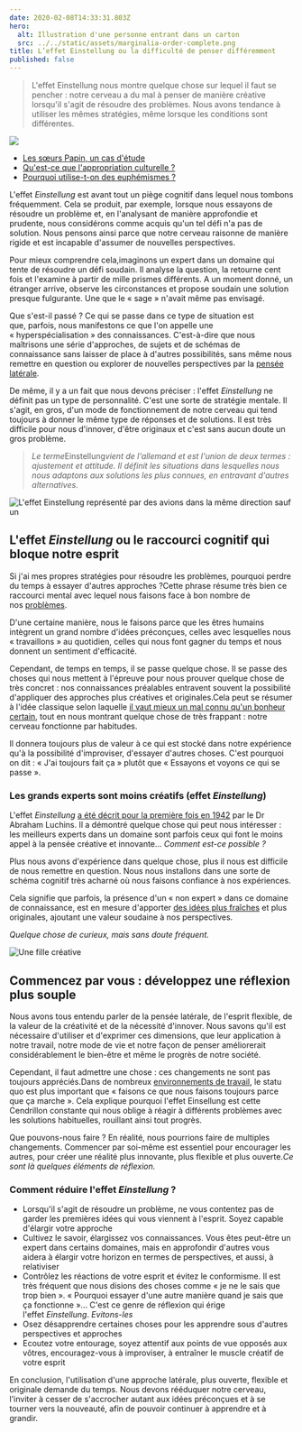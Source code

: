 ```yaml
---
date: 2020-02-08T14:33:31.803Z
hero:
  alt: Illustration d'une personne entrant dans un carton
  src: ../../static/assets/marginalia-order-complete.png
title: L’effet Einstellung ou la difficulté de penser différemment
published: false
---
```



> L'effet Einstellung nous montre quelque chose sur lequel il faut se pencher : notre cerveau a du mal à penser de manière créative lorsqu'il s'agit de résoudre des problèmes. Nous avons tendance à utiliser les mêmes stratégies, même lorsque les conditions sont différentes.

![](https://nospensees.fr/wp-content/uploads/2020/01/homme-pensif-affaires.jpg)

* [Les sœurs Papin, un cas d'étude](https://nospensees.fr/les-soeurs-papin-un-cas-detude/)
* [Qu'est-ce que l'appropriation culturelle ?](https://nospensees.fr/quest-ce-que-lappropriation-culturelle/)
* [Pourquoi utilise-t-on des euphémismes ?](https://nospensees.fr/pourquoi-utilise-t-on-des-euphemismes/)

L'effet *Einstellung* est avant tout un piège cognitif dans lequel nous tombons fréquemment. Cela se produit, par exemple, lorsque nous essayons de résoudre un problème et, en l'analysant de manière approfondie et prudente, nous considérons comme acquis qu'un tel défi n'a pas de solution. Nous pensons ainsi parce que notre cerveau raisonne de manière rigide et est incapable d'assumer de nouvelles perspectives.

Pour mieux comprendre cela,imaginons un expert dans un domaine qui tente de résoudre un défi soudain. Il analyse la question, la retourne cent fois et l'examine à partir de mille prismes différents. A un moment donné, un étranger arrive, observe les circonstances et propose soudain une solution presque fulgurante. Une que le « sage » n'avait même pas envisagé.

Que s'est-il passé ? Ce qui se passe dans ce type de situation est que, parfois, nous manifestons ce que l'on appelle une « hyperspécialisation » des connaissances. C'est-à-dire que nous maîtrisons une série d'approches, de sujets et de schémas de connaissance sans laisser de place à d'autres possibilités, sans même nous remettre en question ou explorer de nouvelles perspectives par la [pensée latérale](https://fr.wikipedia.org/wiki/Pens%C3%A9e_lat%C3%A9rale).

De même, il y a un fait que nous devons préciser : l'effet *Einstellung* ne définit pas un type de personnalité. C'est une sorte de stratégie mentale. Il s'agit, en gros, d'un mode de fonctionnement de notre cerveau qui tend toujours à donner le même type de réponses et de solutions. Il est très difficile pour nous d'innover, d'être originaux et c'est sans aucun doute un gros problème.

> *Le terme*Einstellung*vient de l'allemand et est l'union de deux termes : ajustement et attitude. Il définit les situations dans lesquelles nous nous adaptons aux solutions les plus connues, en entravant d'autres alternatives.*

![L'effet Einstellung représenté par des avions dans la même direction sauf un](https://nospensees.fr/wp-content/uploads/2020/01/avions-meme-directions.jpg)

## L'effet *Einstellung* ou le raccourci cognitif qui bloque notre esprit

Si j'ai mes propres stratégies pour résoudre les problèmes, pourquoi perdre du temps à essayer d'autres approches ?Cette phrase résume très bien ce raccourci mental avec lequel nous faisons face à bon nombre de nos [problèmes](https://nospensees.fr/labsence-de-problemes-ne-garantit-pas-le-bonheur/).

D'une certaine manière, nous le faisons parce que les êtres humains intègrent un grand nombre d'idées préconçues, celles avec lesquelles nous « travaillons » au quotidien, celles qui nous font gagner du temps et nous donnent un sentiment d'efficacité.

Cependant, de temps en temps, il se passe quelque chose. Il se passe des choses qui nous mettent à l'épreuve pour nous prouver quelque chose de très concret : nos connaissances préalables entravent souvent la possibilité d'appliquer des approches plus créatives et originales.Cela peut se résumer à l'idée classique selon laquelle [il vaut mieux un mal connu qu'un bonheur certain](https://nospensees.fr/harvard-etudie-comment-le-bonheur-impacte-la-sante/), tout en nous montrant quelque chose de très frappant : notre cerveau fonctionne par habitudes.

Il donnera toujours plus de valeur à ce qui est stocké dans notre expérience qu'à la possibilité d'improviser, d'essayer d'autres choses. C'est pourquoi on dit : « J'ai toujours fait ça » plutôt que « Essayons et voyons ce qui se passe ».

### Les grands experts sont moins créatifs (effet *Einstellung*)

L'effet *Einstellung* [a été décrit pour la première fois en 1942](https://psycnet.apa.org/doiLanding?doi=10.1037%2Fh0093502) par le Dr Abraham Luchins. Il a démontré quelque chose qui peut nous intéresser : les meilleurs experts dans un domaine sont parfois ceux qui font le moins appel à la pensée créative et innovante... *Comment est-ce possible ?*

Plus nous avons d'expérience dans quelque chose, plus il nous est difficile de nous remettre en question. Nous nous installons dans une sorte de schéma cognitif très acharné où nous faisons confiance à nos expériences.

Cela signifie que parfois, la présence d'un « non expert » dans ce domaine de connaissance, est en mesure d'apporter [des idées plus fraîches](https://nospensees.fr/les-etiquettes-ou-comment-nous-projetons-nos-idees/) et plus originales, ajoutant une valeur soudaine à nos perspectives.

*Quelque chose de curieux, mais sans doute fréquent.*

![Une fille créative](https://nospensees.fr/wp-content/uploads/2020/01/fille-creative.jpg)

## Commencez par vous : développez une réflexion plus souple

Nous avons tous entendu parler de la pensée latérale, de l'esprit flexible, de la valeur de la créativité et de la nécessité d'innover. Nous savons qu'il est nécessaire d'utiliser et d'exprimer ces dimensions, que leur application à notre travail, notre mode de vie et notre façon de penser améliorerait considérablement le bien-être et même le progrès de notre société.

Cependant, il faut admettre une chose : ces changements ne sont pas toujours appréciés.Dans de nombreux [environnements de travail](https://nospensees.fr/stupidite-fonctionnelle-grande-demande-entreprises/), le statu quo est plus important que « faisons ce que nous faisons toujours parce que ça marche ». Cela explique pourquoi l'effet Einsellung est cette Cendrillon constante qui nous oblige à réagir à différents problèmes avec les solutions habituelles, rouillant ainsi tout progrès.

Que pouvons-nous faire ? En réalité, nous pourrions faire de multiples changements. Commencer par soi-même est essentiel pour encourager les autres, pour créer une réalité plus innovante, plus flexible et plus ouverte.*Ce sont là quelques éléments de réflexion.*

### Comment réduire l'effet *Einstellung* ?

* Lorsqu'il s'agit de résoudre un problème, ne vous contentez pas de garder les premières idées qui vous viennent à l'esprit. Soyez capable d'élargir votre approche
* Cultivez le savoir, élargissez vos connaissances. Vous êtes peut-être un expert dans certains domaines, mais en approfondir d'autres vous aidera à élargir votre horizon en termes de perspectives, et aussi, à relativiser
* Contrôlez les réactions de votre esprit et évitez le conformisme. Il est très fréquent que nous disions des choses comme « je ne le sais que trop bien ». « Pourquoi essayer d'une autre manière quand je sais que ça fonctionne »... C'est ce genre de réflexion qui érige l'effet *Einstellung*. *Evitons-les*
* Osez désapprendre certaines choses pour les apprendre sous d'autres perspectives et approches
* Ecoutez votre entourage, soyez attentif aux points de vue opposés aux vôtres, encouragez-vous à improviser, à entraîner le muscle créatif de votre esprit

En conclusion, l'utilisation d'une approche latérale, plus ouverte, flexible et originale demande du temps. Nous devons rééduquer notre cerveau, l'inviter à cesser de s'accrocher autant aux idées préconçues et à se tourner vers la nouveauté, afin de pouvoir continuer à apprendre et à grandir.
